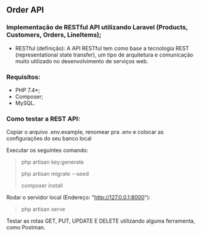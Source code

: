 ## Order API

### Implementação de RESTful API utilizando Laravel (Products, Customers, Orders, LineItems);

* RESTful (definição): A API RESTful tem como base a tecnologia REST (representational state transfer), um tipo de arquitetura e comunicação muito utilizado no desenvolvimento de serviços web.

### Requisitos:
- PHP 7.4*;
- Composer;
- MySQL.

### Como testar a REST API:
Copiar o arquivo .env.example, renomear pra .env e colocar as configurações do seu banco local

Executar os seguintes comando:
> php artisan key:generate
> 
> php artisan migrate --seed
> 
> composer install

Rodar o servidor local (Endereço: "http://127.0.0.1:8000"): 

> php artisan serve

Testar as rotas GET, PUT, UPDATE E DELETE utilizando alguma ferramenta, como Postman.
